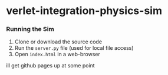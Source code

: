 # verlet-integration-physics-sim

### Running the Sim
1. Clone or download the source code
2. Run the `server.py` file (used for local file access)
3. Open `index.html` in a web-browser

ill get github pages up at some point
